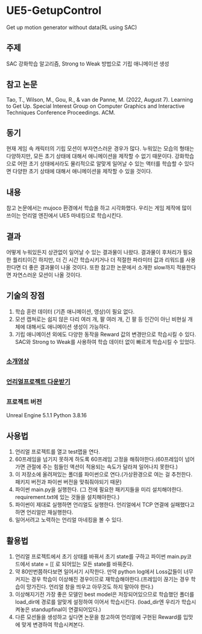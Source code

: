 # UE5-GetupControl
Get up motion generator without data(RL using SAC)

## 주제
SAC 강화학습 알고리즘, Strong to Weak 방법으로 기립 애니메이션 생성

## 참고 논문
Tao, T., Wilson, M., Gou, R., & van de Panne, M. (2022, August 7). Learning to Get Up. Special Interest Group on Computer Graphics and Interactive Techniques Conference Proceedings. ACM.

## 동기
현재 게임 속 캐릭터의 기립 모션이 부자연스러운 경우가 많다. 누워있는 모습의 형태는 다양하지만, 모든 초기 상태에 대해서 애니메이션을 제작할 수 없기 때문이다. 강화학습으로 어떤 초기 상태에서라도 물리적으로 알맞게 일어날 수 있는 액터를 학습할 수 있다면 다양한 초기 상태에 대해서 애니메이션을 제작할 수 있을 것이다.

## 내용
참고 논문에서는 mujoco 환경에서 학습을 하고 시각화했다.
우리는 게임 제작에 많이 쓰이는 언리얼 엔진에서 UE5 마네킹으로 학습시킨다.

## 결과
어떻게 누워있든지 상관없이 일어날 수 있는 결과물이 나왔다. 결과물이 후처리가 필요한 퀄리티이긴 하지만, 더 긴 시간 학습시키거나 더 적절한 파라미터 값과 리워드를 사용한다면 더 좋은 결과물이 나올 것이다. 또한 참고한 논문에서 소개한 slow까지 적용한다면 자연스러운 모션이 나올 것이다.

## 기술의 장점
1. 학습 훈련 데이터 (기존 애니메이션, 영상)이 필요 없다.
2. 모션 캡쳐로는 쉽지 않은 다리 여러 개, 팔 여러 개, 긴 팔 등 인간이 아닌 비현실 개체에 대해서도 애니메이션 생성이 가능하다.
3. 기립 애니메이션 외에도 다양한 동작을 Reward 값의 변경만으로 학습시킬 수 있다. SAC와 Strong to Weak를 사용하여 학습 데이터 없이 빠르게 학습시킬 수 있었다.
##
### [소개영상](https://youtu.be/LTb6Gi-Ucxc)
##
### [언리얼프로젝트 다운받기](https://drive.google.com/file/d/1GaunUPkVFNOqFSoIIizr1BrxmcxNxFBB/view?usp=sharing)
##
### 프로젝트 버전
Unreal Engine 5.1.1
Python 3.8.16
## 사용법
1. 언리얼 프로젝트를 열고 test맵을 연다. 
2. 60프레임을 넘기지 못하게 하도록 60프레임 고정을 해줘야한다.(60프레임이 넘어가면 관절에 주는 힘들인 액션이 적용되는 속도가 달라져 일어나지 못한다.)
3. 이 저장소에 올려져있는 폴더를 파이썬으로 연다.(가상환경으로 여는 걸 추천한다. 패키지 버전과 파이썬 버전을 맞춰줘야되기 때문)
4. 파이썬 main.py을 실행한다. (그 전에 필요한 패키지들을 미리 설치해야한다. requirement.txt에 있는 것들을 설치해야한다.)
5. 파이썬이 제대로 실행하면 언리얼도 실행한다. 언리얼에서 TCP 연결에 실패했다고 하면 언리얼만 재실행한다.
6. 일어서려고 노력하는 언리얼 마네킹을 볼 수 있다.
## 활용법
1. 언리얼 프로젝트에서 초기 상태를 바꿔서 초기 state를 구하고 파이썬 main.py코드에서 state = [[ 로 되어있는 모든 state를 바꿔준다.
2. 약 80만번쯤하다보면 일어서기 시작한다. 만약 python log에서 Loss값들이 너무 커지는 경우 학습이 이상해진 경우이므로 재학습해야한다.(프레임이 끊기는 경우 학습이 망가진다. 언리얼 창을 띄우고 아무것도 하지 말아야 한다.)
3. 이상해지기전 가장 좋은 모델인 best model은 저장되어있으므로 학습했던 폴더를 load_dir에 경로를 알맞게 설정하여 이어서 학습시킨다. (load_dir엔 우리가 학습시켜놓은 standupfinal이 연결되어있다.)
4. 다른 모션들을 생성하고 싶다면 논문을 참고하여 언리얼에 구현된 Reward를 입맛에 맞게 변경하여 학습시켜본다.
